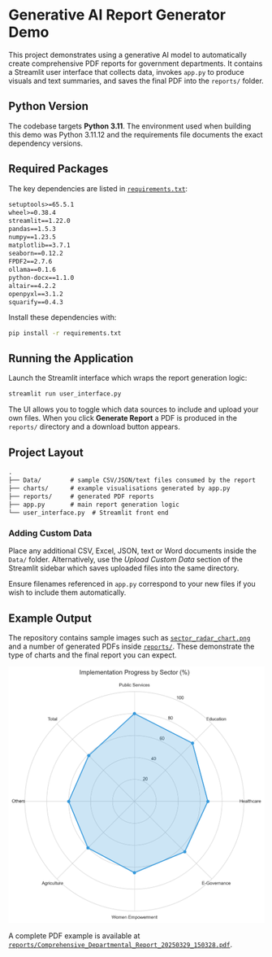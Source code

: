 # Generative AI Report Generator Demo

This project demonstrates using a generative AI model to automatically create comprehensive PDF reports for government departments. It contains a Streamlit user interface that collects data, invokes `app.py` to produce visuals and text summaries, and saves the final PDF into the `reports/` folder.

## Python Version

The codebase targets **Python 3.11**. The environment used when building this demo was Python 3.11.12 and the requirements file documents the exact dependency versions.

## Required Packages

The key dependencies are listed in [`requirements.txt`](requirements.txt):

```
setuptools>=65.5.1
wheel>=0.38.4
streamlit==1.22.0
pandas==1.5.3
numpy==1.23.5
matplotlib==3.7.1
seaborn==0.12.2
FPDF2==2.7.6
ollama==0.1.6
python-docx==1.1.0
altair==4.2.2
openpyxl==3.1.2
squarify==0.4.3
```

Install these dependencies with:

```bash
pip install -r requirements.txt
```

## Running the Application

Launch the Streamlit interface which wraps the report generation logic:

```bash
streamlit run user_interface.py
```

The UI allows you to toggle which data sources to include and upload your own files. When you click **Generate Report** a PDF is produced in the `reports/` directory and a download button appears.

## Project Layout

```
.
├── Data/        # sample CSV/JSON/text files consumed by the report
├── charts/      # example visualisations generated by app.py
├── reports/     # generated PDF reports
├── app.py       # main report generation logic
└── user_interface.py  # Streamlit front end
```

### Adding Custom Data

Place any additional CSV, Excel, JSON, text or Word documents inside the `Data/` folder. Alternatively, use the *Upload Custom Data* section of the Streamlit sidebar which saves uploaded files into the same directory.

Ensure filenames referenced in `app.py` correspond to your new files if you wish to include them automatically.

## Example Output

The repository contains sample images such as [`sector_radar_chart.png`](sector_radar_chart.png) and a number of generated PDFs inside [`reports/`](reports/). These demonstrate the type of charts and the final report you can expect.

![Example chart](sector_radar_chart.png)

A complete PDF example is available at [`reports/Comprehensive_Departmental_Report_20250329_150328.pdf`](reports/Comprehensive_Departmental_Report_20250329_150328.pdf).

